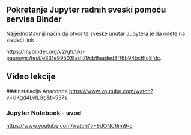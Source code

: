
## Pokretanje Jupyter radnih sveski pomoću servisa Binder
Najjednostavniji način da otvorite sveske unutar Jupytera je da odete na sledeći link

https://mybinder.org/v2/gh/tiki-paunovic/test/e331e99503fadf79cb9aaded3f16b94bc6fc8fdc.

## Video lekcije
###Instalacija Anaconde
https://www.youtube.com/watch?v=UKgd4LvILGg&t=537s

### Jupyter Notebook - uvod
https://www.youtube.com/watch?v=8dONC6im9-c
